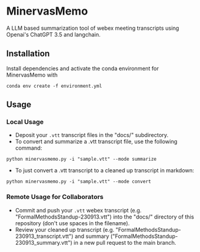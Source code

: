 # MinervasMemo
A LLM based summarization tool of webex meeting transcripts using Openai's ChatGPT 3.5 and langchain.

## Installation
Install dependencies and activate the conda environment for MinervasMemo with  

`conda env create -f environment.yml`

## Usage
### Local Usage
- Deposit your `.vtt` transcript files in the "docs/" subdirectory.
- To convert and summarize a .vtt transcript file, use the following command:

`python minervasmemo.py -i "sample.vtt" --mode summarize`
- To just convert a .vtt transcript to a cleaned up transcript in markdown:

`python minervasmemo.py -i "sample.vtt" --mode convert`

### Remote Usage for Collaborators
- Commit and push your `.vtt` webex transcript (e.g. "FormalMethodsStandup-230913.vtt") into the "docs/" directory of this repository (don't use spaces in the filename).
- Review your cleaned up transcript (e.g. "FormalMethodsStandup-230913_transcript.vtt") and summary ("FormalMethodsStandup-230913_summary.vtt") in a new pull request to the main branch.
